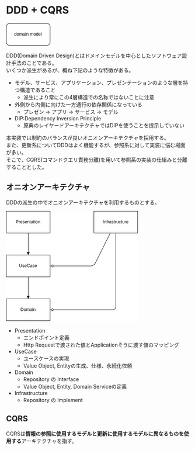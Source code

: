 # DDD + CQRS

![](./21-ddd-cqrs.dio.png)

DDD(Domain Driven Design)とはドメインモデルを中心としたソフトウェア設計手法のことである。  
いくつか派生があるが、概ね下記のような特徴がある。

- モデル、サービス、アプリケーション、プレゼンテーションのような層を持つ構造であること
    - 派生により常にこの4層構造での名称ではないことに注意
- 外側から内側に向けた一方通行の依存関係になっている
    - プレゼン -> アプリ -> サービス -> モデル
- DIP:Dependency Inversion Principle
    - 原典のレイヤードアーキテクチャではDIPを使うことを提示していない

本実装では制約のバランスが良いオニオンアーキテクチャを採用する。  
また、更新系についてDDDはよく機能するが、参照系に対して実装に悩む場面が多い。  
そこで、CQRS(コマンドクエリ責務分離)を用いて参照系の実装の仕組みと分離することとした。  

## オニオンアーキテクチャ
DDDの派生の中でオニオンアーキテクチャを利用するものとする。

![](./21-ddd-cqrs-onion.dio.png)

- Presentation
    - エンドポイント定義
    - Http Requestで渡された値とApplicationそうに渡す値のマッピング
- UseCase
    - ユースケースの実現
    - Value Object, Entityの生成、仕様、永続化依頼
- Domain
    - Repository の Interface
    - Value Object, Entity, Domain Serviceの定義
- Infrastructure
    - Repository の Implement

## CQRS
CQRSは**情報の参照に使用するモデルと更新に使用するモデルに異なるものを使用する**アーキテクチャを指す。


